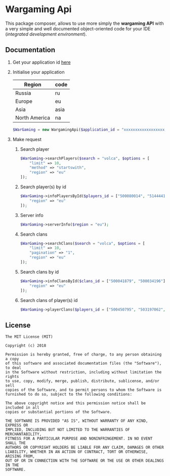 

# Wargaming Api

This package composer, allows to use more simply the 
**wargaming API** with a very simple and well documented 
object-oriented code for your IDE (*integrated development environment*).

## Documentation

1) Get your application id [here](https://developers.wargaming.net/applications/)
2) Initialise your application

	| Region        | code |
	| ------------- | ---- |
	| Russia        | ru   |
	| Europe        | eu   |
	| Asia          | asia |
	| North America | na   |
	```php
	$WarGaming = new WargamingApi($application_id = "xxxxxxxxxxxxxxxxxxxxxxxxxxxxxxxx", $region = "eu");
	```
3) Make request
	
	1) Search player
		```php
		$WarGaming->searchPlayers($search = "volca", $options = [
			"limit" => 10,
			"method" => "startswith",
			"region" => "eu"
		]);
		```
	2) Search player(s) by id
		```php
		$WarGaming->infoPlayersById($players_id = ["500080014", "514444123", "514444121"], $options = [
			"region" => "eu"
		]);
		```
	3) Server info
		```php
		$WarGaming->serverInfo($region = "eu");
		```
	4) Search clans
		```php
		$WarGaming->searchClans($search = "volca", $options = [
			"limit" => 10,
			"pagination" => "1",
			"region" => "eu"
		]);
		```
	5) Search clans by id
		```php
		$WarGaming->infoClansById($clans_id = ["500041879", "500034196"], $options = [
			"region" => "eu"
		]);
		```
	5) Search clans of player(s) id
		```php
		$WarGaming->playerClans($players_id = ["500450795", "503197062", "500435236"]);
		```

## License

```
The MIT License (MIT)

Copyright (c) 2018 

Permission is hereby granted, free of charge, to any person obtaining a copy
of this software and associated documentation files (the "Software"), to deal
in the Software without restriction, including without limitation the rights
to use, copy, modify, merge, publish, distribute, sublicense, and/or sell
copies of the Software, and to permit persons to whom the Software is
furnished to do so, subject to the following conditions:

The above copyright notice and this permission notice shall be included in all
copies or substantial portions of the Software.

THE SOFTWARE IS PROVIDED "AS IS", WITHOUT WARRANTY OF ANY KIND, EXPRESS OR
IMPLIED, INCLUDING BUT NOT LIMITED TO THE WARRANTIES OF MERCHANTABILITY,
FITNESS FOR A PARTICULAR PURPOSE AND NONINFRINGEMENT. IN NO EVENT SHALL THE
AUTHORS OR COPYRIGHT HOLDERS BE LIABLE FOR ANY CLAIM, DAMAGES OR OTHER
LIABILITY, WHETHER IN AN ACTION OF CONTRACT, TORT OR OTHERWISE, ARISING FROM,
OUT OF OR IN CONNECTION WITH THE SOFTWARE OR THE USE OR OTHER DEALINGS IN THE
SOFTWARE.
```

